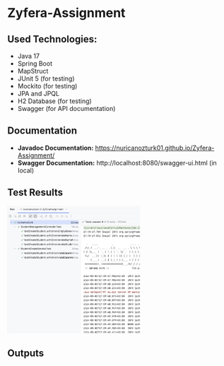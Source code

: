 # Zyfera-Assignment

## Used Technologies:

- Java 17
- Spring Boot
- MapStruct
- JUnit 5 (for testing)
- Mockito (for testing)
- JPA and JPQL
- H2 Database (for testing)
- Swagger (for API documentation)

## Documentation

- **Javadoc Documentation:** https://nuricanozturk01.github.io/Zyfera-Assignment/
- **Swagger Documentation:** http://localhost:8080/swagger-ui.html (in local)

## Test Results

<img width="300" src="./images/test_results.png">

## Outputs

